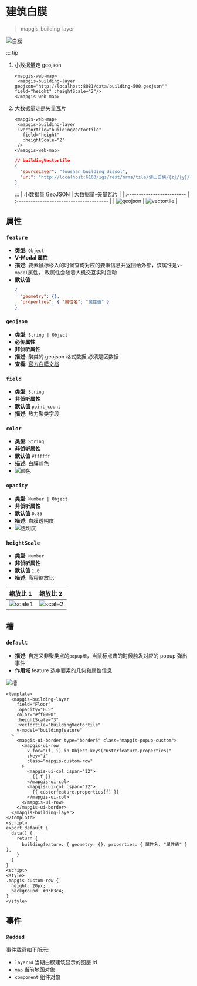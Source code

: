 # 建筑白膜

> mapgis-building-layer

![白膜](./building.png)

::: tip

1. 小数据量走 geojson
   ```vue
   <mapgis-web-map>
    <mapgis-building-layer geojson="http://localhost:8081/data/building-500.geojson"" field="height" :heightScale="2"/>
   </mapgis-web-map>
   ```
2. 大数据量走是矢量瓦片
   ```vue
   <mapgis-web-map>
    <mapgis-building-layer 
    :vectortile="buildingVectortile"
      field="height" 
      :heightScale="2"
    />
   </mapgis-web-map>
   ```
   ```json
   // buildingVectortile
   {
     "sourceLayer": "foushan_building_dissol",
     "url": "http://localhost:6163/igs/rest/mrms/tile/佛山白模/{z}/{y}/{x}?type=cpbf"
   }
   ```
   :::
   | 小数据量 GeoJSON | 大数据量-矢量瓦片 |
   | :------------------------- | :--------------------------------------- |
   | ![geojson](./building.png) | ![vectortile](./building_vectortile.png) |

## 属性

### `feature`

- **类型:** `Object`
- **V-Modal 属性**
- **描述:** 要素鼠标移入的时候查询对应的要素信息并返回给外部，该属性是`v-model`属性， 改属性会随着人机交互实时变动
- **默认值**
  ```json
  {
    "geometry": {},
    "properties": { "属性名": "属性值" }
  }
  ```

### `geojson`

- **类型:** `String | Object`
- **必传属性**
- **非侦听属性**
- **描述:** 聚类的 geojson 格式数据,必须是区数据
- **查看:** [官方白膜文档](https://docs.mapbox.com/mapbox-gl-js/example/3d-buildings/)

###

### `field`

- **类型:** `String`
- **非侦听属性**
- **默认值** `point_count`
- **描述:** 热力聚类字段

### `color`

- **类型:** `String`
- **非侦听属性**
- **默认值** `#ffffff`
- **描述:** 白膜颜色
- ![颜色](./building_color.png)

### `opacity`

- **类型:** `Number | Object`
- **非侦听属性**
- **默认值** `0.85`
- **描述:** 白膜透明度
- ![透明度](./building_opacity.png)

### `heightScale`

- **类型:** `Number`
- **非侦听属性**
- **默认值** `1.0`
- **描述:** 高程缩放比

| 缩放比 1                                 | 缩放比 2                                 |
| :--------------------------------------- | :--------------------------------------- |
| ![scale1](./building_height_scale_1.png) | ![scale2](./building_height_scale_2.png) |

## 槽

### `default`

- **描述:** 自定义非聚类点的`popup槽`，当鼠标点击的时候触发对应的 popup 弹出事件
- **作用域** feature 选中要素的几何和属性信息

![槽](./building_popup.png)

```vue
<template>
  <mapgis-building-layer
    field="Floor"
    :opacity="0.5"
    color="#ff0000"
    :heightScale="3"
    :vectortile="buildingVectortile"
    v-model="buildingfeature"
  >
    <mapgis-ui-border type="border5" class="mapgis-popup-custom">
      <mapgis-ui-row
        v-for="(f, i) in Object.keys(custerfeature.properties)"
        :key="i"
        class="mapgis-custom-row"
      >
        <mapgis-ui-col :span="12">
          {{ f }}
        </mapgis-ui-col>
        <mapgis-ui-col :span="12">
          {{ custerfeature.properties[f] }}
        </mapgis-ui-col>
      </mapgis-ui-row>
    </mapgis-ui-border>
  </mapgis-building-layer>
</template>
<script>
export default {
  data() {
    return {
      buildingfeature: { geometry: {}, properties: { 属性名: "属性值" } },
    }
  }
}
<script>
<style>
.mapgis-custom-row {
  height: 20px;
  background: #03b3c4;
}
</style>
```

## 事件

### `@added`

事件载荷如下所示:

- `layerId` 当期白膜建筑显示的图层 id
- `map` 当前地图对象
- `component` 组件对象
